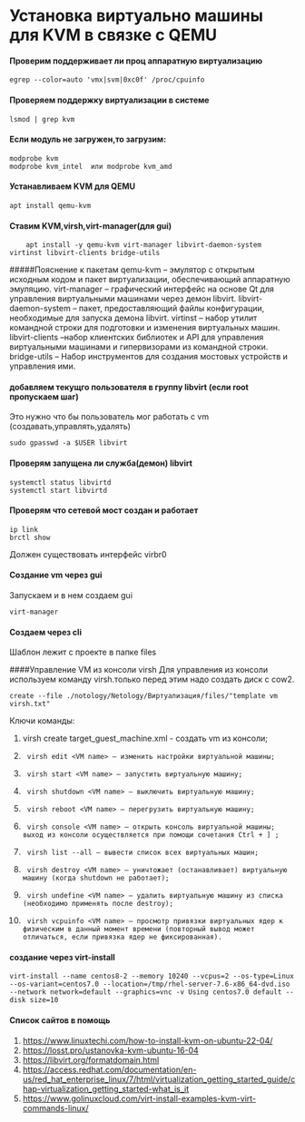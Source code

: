 # Установка виртуально машины для KVM в связке с QEMU

#### Проверим поддерживает ли проц аппаратную виртуализацию
	egrep --color=auto 'vmx|svm|0xc0f' /proc/cpuinfo

#### Проверяем поддержку виртуализации в системе
	lsmod | grep kvm
#### Если модуль не загружен,то загрузим:
	modprobe kvm
	modprobe kvm_intel  или modprobe kvm_amd

#### Устанавливаем KVM для QEMU
	apt install qemu-kvm 

#### Ставим KVM,virsh,virt-manager(для gui)
```
	apt install -y qemu-kvm virt-manager libvirt-daemon-system virtinst libvirt-clients bridge-utils
```
#####Пояснение к пакетам
	qemu-kvm  –  эмулятор с открытым исходным кодом и пакет виртуализации, обеспечивающий аппаратную эмуляцию.
	virt-manager –  графический интерфейс на основе Qt для управления виртуальными машинами через демон libvirt.
	libvirt-daemon-system –  пакет, предоставляющий файлы конфигурации, необходимые для запуска демона libvirt.
	virtinst – набор утилит командной строки для подготовки и изменения виртуальных машин.
	libvirt-clients –набор клиентских библиотек и API для управления виртуальными машинами и гипервизорами из командной строки.
	bridge-utils – Набор инструментов для создания мостовых устройств и управления ими.

#### добавляем текущго пользователя в группу libvirt (если root пропускаем шаг)
Это нужно что бы пользователь мог работать с vm (создавать,управлять,удалять)
```
sudo gpasswd -a $USER libvirt
```

#### Проверям запущена ли служба(демон) libvirt
	systemctl status libvirtd
	systemctl start libvirtd

#### Проверям что сетевой мост создан и работает
```
ip link
brctl show
```
Должен существовать интерфейс virbr0 

#### Создание vm через gui

Запускаем и в нем создаем gui
```
virt-manager
```
#### Создаем через cli
Шаблон лежит с проекте в папке files

####Управление VM из консоли virsh
Для управления из консоли используем команду virsh.только перед этим надо создать диск с cow2.
```
create --file ./notology/Netology/Виртуализация/files/"template vm virsh.txt"
```
Ключи команды:

1.	virsh create target_guest_machine.xml - создать vm из консоли;
1.      virsh edit <VM name> – изменить настройки виртуальной машины;
1.      virsh start <VM name> – запустить виртуальную машину;
1.      virsh shutdown <VM name> – выключить виртуальную машину;
1.      virsh reboot <VM name> – перегрузить виртуальную машину;
1.      virsh console <VM name> – открыть консоль виртуальной машины; выход из консоли осуществляется при помощи сочетания Ctrl + ] ;
1.      virsh list --all – вывести список всех виртуальных машин;
1.      virsh destroy <VM name> – уничтожает (останавливает) виртуальную машину (когда shutdown не работает);
1.      virsh undefine <VM name> – удалить виртуальную машину из списка (необходимо применять после destroy);
1.      virsh vcpuinfo <VM name> – просмотр привязки виртуальных ядер к физическим в данный момент времени (повторный вывод может отличаться, если привязка ядер не фиксированная).

#### создание через virt-install
```
virt-install --name centos8-2 --memory 10240 --vcpus=2 --os-type=Linux --os-variant=centos7.0 --location=/tmp/rhel-server-7.6-x86_64-dvd.iso  --network network=default --graphics=vnc -v Using centos7.0 default --disk size=10
```
#### Список сайтов в помощь
1. https://www.linuxtechi.com/how-to-install-kvm-on-ubuntu-22-04/
1. https://losst.pro/ustanovka-kvm-ubuntu-16-04
1. https://libvirt.org/formatdomain.html
1. https://access.redhat.com/documentation/en-us/red_hat_enterprise_linux/7/html/virtualization_getting_started_guide/chap-virtualization_getting_started-what_is_it
1. https://www.golinuxcloud.com/virt-install-examples-kvm-virt-commands-linux/


